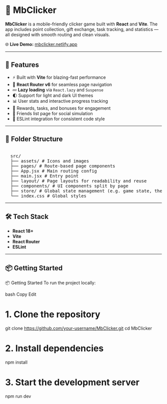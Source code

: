 # 📱 MbClicker

**MbClicker** is a mobile-friendly clicker game built with **React** and **Vite**. The app includes point collection, gift exchange, task tracking, and statistics — all designed with smooth routing and clean visuals.

🌐 **Live Demo:** [mbclicker.netlify.app](https://mbclicker.netlify.app/)

---

## 🚀 Features

- ⚡ Built with **Vite** for blazing-fast performance
- 🧭 **React Router v6** for seamless page navigation
- 💤 **Lazy loading** via `React.lazy` and `Suspense`
- 🌓 Support for light and dark UI themes
- 📊 User stats and interactive progress tracking
- 🎁 Rewards, tasks, and bonuses for engagement
- 👥 Friends list page for social simulation
- 🧼 ESLint integration for consistent code style

---

## 📂 Folder Structure

<pre> 
  src/ 
  ├── assets/ # Icons and images
  ├── pages/ # Route-based page components
  ├── App.jsx # Main routing config
  ├── main.jsx # Entry point
  ├── layout/ # Page layouts for readability and reuse
  ├── components/ # UI components split by page 
  ├── store/ # Global state management (e.g. game state, theme, etc.)
  └── index.css # Global styles 
</pre>

---

## 🛠️ Tech Stack

- **React 18+**
- **Vite**
- **React Router**
- **ESLint**

---

## 📦 Getting Started

📦 Getting Started
To run the project locally:

bash
Copy
Edit
# 1. Clone the repository
git clone https://github.com/your-username/MbClicker.git
cd MbClicker

# 2. Install dependencies
npm install

# 3. Start the development server
npm run dev
